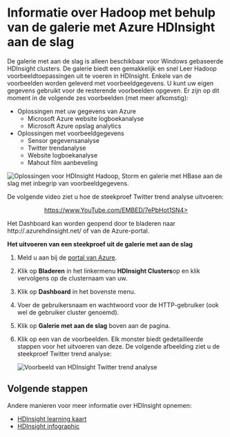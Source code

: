 <properties
   pageTitle="Informatie over Hadoop in HDInsight via de galerie met voorbeelden | Microsoft Azure"
   description="Snel informatie over Hadoop voorbeeldtoepassingen uit te voeren uit de galerie met HDInsight aan de slag. Gebruik van voorbeeldgegevens of uw eigen opgeven."
   services="hdinsight"
   documentationCenter=""
   tags="azure-portal"
   authors="mumian"
   manager="jhubbard"
   editor="cgronlun"/>

<tags
   ms.service="hdinsight"
   ms.workload="big-data"
   ms.tgt_pltfrm="na"
   ms.devlang="na"
   ms.topic="article"
   ms.date="10/21/2016"
   ms.author="jgao"/>

# <a name="learn-hadoop-by-using-the-azure-hdinsight-getting-started-gallery"></a>Informatie over Hadoop met behulp van de galerie met Azure HDInsight aan de slag

De galerie met aan de slag is alleen beschikbaar voor Windows gebaseerde HDInsight clusters. De galerie biedt een gemakkelijk en snel Leer Hadoop voorbeeldtoepassingen uit te voeren in HDInsight. Enkele van de voorbeelden worden geleverd met voorbeeldgegevens. U kunt uw eigen gegevens gebruikt voor de resterende voorbeelden opgeven. Er zijn op dit moment in de volgende zes voorbeelden (met meer afkomstig):

- Oplossingen met uw gegevens van Azure
    - Microsoft Azure website logboekanalyse
    - Microsoft Azure opslag analytics
- Oplossingen met voorbeeldgegevens
    - Sensor gegevensanalyse
    - Twitter trendanalyse
    - Website logboekanalyse
    - Mahout film aanbeveling

![Oplossingen voor HDInsight Hadoop, Storm en galerie met HBase aan de slag met inbegrip van voorbeeldgegevens.][hdinsight.sample.gallery]

De volgende video ziet u hoe de steekproef Twitter trend analyse uitvoeren:

<center><a href="https://www.youtube.com/embed/7ePbHot1SN4">https://www.YouTube.com/EMBED/7ePbHot1SN4></a></center>

Het Dashboard kan worden geopend door te bladeren naar http://<YourHDInsightClusterName>.azurehdinsight.net/ of van de Azure-portal.

**Het uitvoeren van een steekproef uit de galerie met aan de slag**

1. Meld u aan bij de [portal van Azure][azure.portal].
2. Klik op **Bladeren** in het linkermenu **HDInsight Clusters**op en klik vervolgens op de clusternaam van uw.
3. Klik op **Dashboard** in het bovenste menu.
4. Voer de gebruikersnaam en wachtwoord voor de HTTP-gebruiker (ook wel de gebruiker cluster genoemd).
6. Klik op **Galerie met aan de slag** boven aan de pagina.
7. Klik op een van de voorbeelden. Elk monster biedt gedetailleerde stappen voor het uitvoeren van deze. De volgende afbeelding ziet u de steekproef Twitter trend analyse:

    ![Voorbeeld van HDInsight Twitter trend analyse][hdinsight.twitter.sample]

## <a name="next-steps"></a>Volgende stappen
Andere manieren voor meer informatie over HDInsight opnemen:

- [HDInsight learning kaart][hdinsight.learn.map]
- [HDInsight infographic][hdinsight.infographic]

<!--Image references-->
[hdinsight.sample.gallery]: ./media/hdinsight-learn-hadoop-use-sample-gallery/HDInsight-Getting-Started-Gallery.png
[hdinsight.twitter.sample]: ./media/hdinsight-learn-hadoop-use-sample-gallery/HDInsight-Twitter-Trend-Analysis-sample.png

<!--Link references-->
[hdinsight.learn.map]: https://azure.microsoft.com/documentation/learning-paths/hdinsight-self-guided-hadoop-training/
[hdinsight.infographic]: http://go.microsoft.com/fwlink/?linkid=523960
[azure.portal]:https://portal.azure.com
